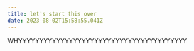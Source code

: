 ```yaml
---
title: let's start this over
date: 2023-08-02T15:58:55.041Z
---
```

WHYYYYYYYYYYYYYYYYYYYYYYYYYYYYYYYYYYYYYYYY